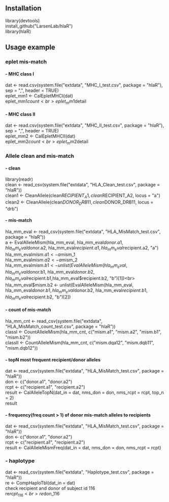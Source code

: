 ## Installation
library(devtools)<br>
install_github("LarsenLab/hlaR")<br>
library(hlaR)<br> 

## Usage example
### eplet mis-match
#### - MHC class I
dat <- read.csv(system.file("extdata", "MHC_I_test.csv", package = "hlaR"), sep = ",", header = TRUE)<br>
eplet_mm1 <- CalEpletMHCI(dat)<br>
eplet_mm1$count<br>
eplet_mm1$detail<br>
#### - MHC class II
dat <- read.csv(system.file("extdata", "MHC_II_test.csv", package = "hlaR"), sep = ",", header = TRUE)<br>
eplet_mm2 <- CalEpletMHCII(dat)<br>
eplet_mm2$count<br> 
eplet_mm2$detail<br>

### Allele clean and mis-match
#### - clean
library(readr)<br>
clean <- read_csv(system.file("extdata", "HLA_Clean_test.csv", package = "hlaR"))<br>
clean1 <- CleanAllele(clean$RECIPIENT_A1, clean$RECIPIENT_A2, locus = "a")<br>
clean2 <- CleanAllele(clean$DONOR_DRB11, clean$DONOR_DRB11, locus = "drb")<br>
#### - mis-match
hla_mm_eval <- read_csv(system.file("extdata", "HLA_MisMatch_test.csv", package = "hlaR"))<br>
a <- EvalAlleleMism(hla_mm_eval, hla_mm_eval$donor.a1, hla_mm_eval$donor.a2, hla_mm_eval$recipient.a1, hla_mm_eval$recipient.a2, "a")<br>
hla_mm_eval$mism.a1 <- a$mism_1<br>
hla_mm_eval$mism.a2 <- a$mism_2<br>
hla_mm_eval$mism.b1 <- unlist(EvalAlleleMism(hla_mm_eval, hla_mm_eval$donor.b1, hla_mm_eval$donor.b2, hla_mm_eval$recipient.b1,hla_mm_eval$recipient.b2, "b")[1])<br>
hla_mm_eval$mism.b2 <- unlist(EvalAlleleMism(hla_mm_eval, hla_mm_eval$donor.b1, hla_mm_eval$donor.b2, hla_mm_eval$recipient.b1,hla_mm_eval$recipient.b2, "b")[2])<br>
#### - count of mis-match
hla_mm_cnt <- read_csv(system.file("extdata", "HLA_MisMatch_count_test.csv", package = "hlaR"))<br>
classI <- CountAlleleMism(hla_mm_cnt, c("mism.a1", "mism.a2", "mism.b1", "mism.b2"))<br>
classII <- CountAlleleMism(hla_mm_cnt, c("mism.dqa12", "mism.dqb11", "mism.dqb12"))<br>
#### - topN most frequent recipient/donor alleles 
dat <- read_csv(system.file("extdata", "HLA_MisMatch_test.csv", package = "hlaR"))<br>
don <- c("donor.a1", "donor.a2")<br>
rcpt <- c("recipient.a1", "recipient.a2")<br>
result <- CalAlleleTopN(dat_in = dat, nms_don = don, nms_rcpt = rcpt, top_n = 2)<br>
result<br>
#### - frequency(freq count > 1) of donor mis-match alleles to recipients
dat <- read_csv(system.file("extdata", "HLA_MisMatch_test.csv", package = "hlaR"))<br>
don <- c("donor.a1", "donor.a2")<br>
rcpt <- c("recipient.a1", "recipient.a2")<br>
result <- CalAlleleMismFreq(dat_in = dat, nms_don = don, nms_rcpt = rcpt)<br> 

### - haplotype
dat <- read_csv(system.file("extdata", "Haplotype_test.csv", package = "hlaR"))<br>
re <- CompHaploTbl(dat_in = dat)<br>
check recipient and donor of subject id 116 <br>
re$rcpt_116<br>
re$don_116<br>

